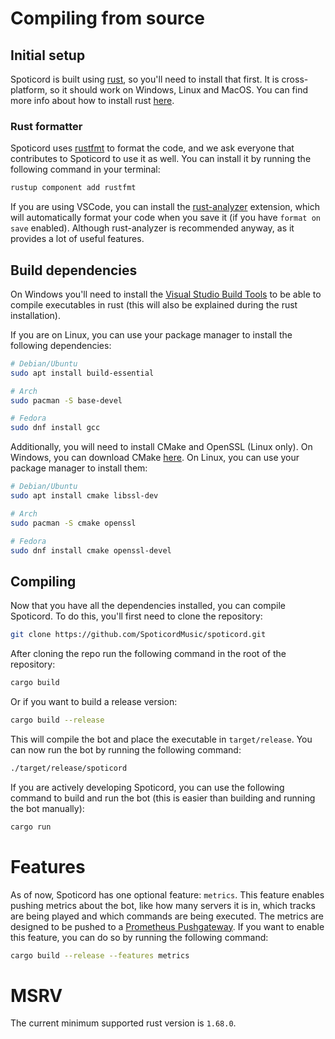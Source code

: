 # Compiling from source
## Initial setup
Spoticord is built using [rust](https://www.rust-lang.org/), so you'll need to install that first. It is cross-platform, so it should work on Windows, Linux and MacOS. You can find more info about how to install rust [here](https://www.rust-lang.org/tools/install).

### Rust formatter
Spoticord uses [rustfmt](https://github.com/rust-lang/rustfmt) to format the code, and we ask everyone that contributes to Spoticord to use it as well. You can install it by running the following command in your terminal:

```sh
rustup component add rustfmt
```

If you are using VSCode, you can install the [rust-analyzer](https://marketplace.visualstudio.com/items?itemName=matklad.rust-analyzer) extension, which will automatically format your code when you save it (if you have `format on save` enabled). Although rust-analyzer is recommended anyway, as it provides a lot of useful features.

## Build dependencies
On Windows you'll need to install the [Visual Studio Build Tools](https://visualstudio.microsoft.com/downloads/#build-tools-for-visual-studio-2019) to be able to compile executables in rust (this will also be explained during the rust installation).

If you are on Linux, you can use your package manager to install the following dependencies:

```sh
# Debian/Ubuntu
sudo apt install build-essential

# Arch
sudo pacman -S base-devel

# Fedora
sudo dnf install gcc
```

Additionally, you will need to install CMake and OpenSSL (Linux only). On Windows, you can download CMake [here](https://cmake.org/download/). On Linux, you can use your package manager to install them:

```sh
# Debian/Ubuntu
sudo apt install cmake libssl-dev

# Arch
sudo pacman -S cmake openssl

# Fedora
sudo dnf install cmake openssl-devel
```

## Compiling
Now that you have all the dependencies installed, you can compile Spoticord. To do this, you'll first need to clone the repository:

```sh
git clone https://github.com/SpoticordMusic/spoticord.git
```

After cloning the repo run the following command in the root of the repository:

```sh
cargo build
```

Or if you want to build a release version:

```sh
cargo build --release
```

This will compile the bot and place the executable in `target/release`. You can now run the bot by running the following command:

```sh
./target/release/spoticord
```

If you are actively developing Spoticord, you can use the following command to build and run the bot (this is easier than building and running the bot manually):

```sh
cargo run
```

# Features
As of now, Spoticord has one optional feature: `metrics`. This feature enables pushing metrics about the bot, like how many servers it is in, which tracks are being played and which commands are being executed. The metrics are designed to be pushed to a [Prometheus Pushgateway](https://prometheus.io/docs/instrumenting/pushing/). If you want to enable this feature, you can do so by running the following command:

```sh
cargo build --release --features metrics
```

# MSRV

The current minimum supported rust version is `1.68.0`.

